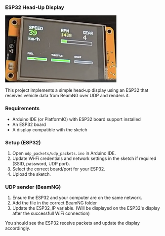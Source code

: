 ### ESP32 Head‑Up Display

![Project photo](pic/pic.png)

This project implements a simple head‑up display using an ESP32 that receives vehicle data from BeamNG over UDP and renders it. 

### Requirements
- Arduino IDE (or PlatformIO) with ESP32 board support installed
- An ESP32 board
- A display compatible with the sketch

### Setup (ESP32)
1. Open `udp_packets/udp_packets.ino` in Arduino IDE.
2. Update Wi‑Fi credentials and network settings in the sketch if required (SSID, password, UDP port).
3. Select the correct board/port for your ESP32.
4. Upload the sketch.

### UDP sender (BeamNG)
1. Ensure the ESP32 and your computer are on the same network.
2. Add the file in the correct BeamNG folder 
3. Update the ESP32_IP variable. (Will be displayed on the ESP32's display after the successfull WiFi connection)


You should see the ESP32 receive packets and update the display accordingly.
